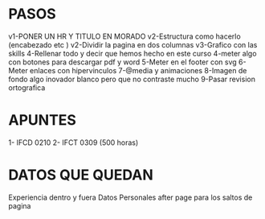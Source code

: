 # PASOS
v1-PONER UN HR Y TITULO EN MORADO
v2-Estructura como hacerlo (encabezado etc )
v2-Dividir la pagina en dos columnas
v3-Grafico con las skills
4-Rellenar todo y decir que hemos hecho en este curso
4-meter algo con botones para descargar pdf y word
5-Meter en el footer con svg
6-Meter enlaces con hipervinculos
7-@media y animaciones
8-Imagen de fondo algo inovador blanco pero que no contraste mucho 
9-Pasar revision ortografica



# APUNTES
1- IFCD 0210
2- IFCT 0309 (500 horas)

# DATOS QUE QUEDAN
Experiencia dentro y fuera
Datos Personales
after page para los saltos de pagina